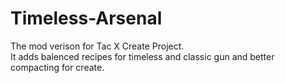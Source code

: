 # Timeless-Arsenal
The mod verison for Tac X Create Project. <br />
It adds balenced recipes for timeless and classic gun and better compacting for create.
